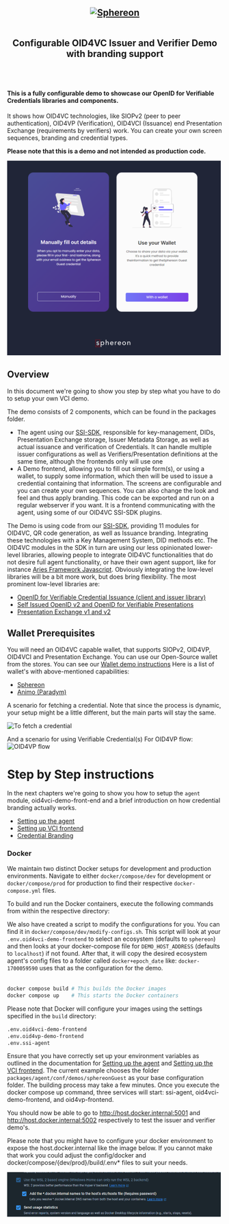 <h2 style="text-align: center; vertical-align: middle">
    <center><a href="https://www.sphereon.com"><img src="https://sphereon.com/content/themes/sphereon/assets/img/logo.svg" alt="Sphereon" width="320" style="vertical-align: middle" ></a></center>

<br>Configurable OID4VC Issuer and Verifier Demo with branding support      
<br>
<br>
</h2>

#### This is a fully configurable demo to showcase our OpenID for Verifiable Credentials libraries and components.

It shows how OID4VC technologies, like SIOPv2 (peer to peer authentication), OID4VP (Verification), OID4VCI (Issuance)
end Presentation
Exchange (requirements by verifiers) work. You can create your own screen sequences, branding and credential types.

**Please note that this is a demo and not intended as production code.**

<img src="resources/issuer-demo-intro.png" width="500"/>

## Overview

In this document we're going to show you step by step what you have to do to setup your own VCI demo.

The demo consists of 2 components, which can be found in the packages folder.

- The agent using our [SSI-SDK](https://github.com/Sphereon-OpenSource/SSI-SDK), responsible for key-management, DIDs,
  Presentation Exchange storage, Issuer Metadata Storage, as well as
  actual issuance and verification of Credentials. It can handle multiple issuer configurations as well as
  Verifiers/Presentation definitions at the same time, although the frontends only will use one
- A Demo frontend, allowing you to fill out simple form(s), or using a wallet, to supply some information, which
  then will be used to issue a credential containing that information. The screens are configurable and you can create
  your own sequences. You can also change the look and feel and thus apply branding. This code can be exported and run
  on a regular
  webserver if you want. It is a frontend communicating with the agent, using some of our OID4VC SSI-SDK plugins.

The Demo is using code from our [SSI-SDK](https://github.com/Sphereon-OpenSource/SSI-SDK), providing 11 modules for
OID4VC, QR code generation, as well as Issuance branding. Integrating these technologies with a Key Management System,
DID methods etc. The OID4VC modules in the SDK in turn are using our less opinionated lower-level
libraries, allowing people to integrate OID4VC functionalities that do not desire full agent functionality, or have
their own agent support, like for
instance [Aries Framework Javascript](https://github.com/hyperledger/aries-framework-javascript).
Obviously integrating the low-level libraries will be a bit more work, but does bring flexibility.
The most prominent low-level libraries are:

- [OpenID for Verifiable Credential Issuance (client and issuer library)](https://github.com/Sphereon-Opensource/OID4VCI)
- [Self Issued OpenID v2 and OpenID for Verifiable Presentations](https://github.com/Sphereon-Opensource/SIOP-OID4VP)
- [Presentation Exchange v1 and v2](https://github.com/Sphereon-Opensource/PEX)

## Wallet Prerequisites

You will need an OID4VC capable wallet, that supports SIOPv2, OID4VP, OID4VCI and Presentation Exchange. You can use our
Open-Source wallet from the stores. You can see
our [Wallet demo instructions](https://sphereon.com/sphereon-products/sphereon-wallet/sphereon-wallet-demo-instructions/)
Here is a list of wallet's with above-mentioned capabilities:

- [Sphereon](https://github.com/Sphereon-Opensource/ssi-mobile-wallet)
- [Animo (Paradym)](https://github.com/animo/paradym-wallet)

A scenario for fetching a credential. Note that since the process is dynamic, your setup might be a little different,
but the main parts will stay the same.

![To fetch a credential](http://www.plantuml.com/plantuml/proxy?cache=no&src=https://raw.githubusercontent.com/Sphereon-Opensource/OID4VC-demo/develop/documents/vci-flow.puml)

And a scenario for using Verifiable Credential(s) For OID4VP flow:
![OID4VP flow](http://www.plantuml.com/plantuml/proxy?cache=no&src=https://raw.githubusercontent.com/Sphereon-Opensource/OID4VC-demo/develop/documents/oid4vp-flow.puml)

# Step by Step instructions
In the next chapters we're going to show you how to setup the `agent` module, oid4vci-demo-front-end and a brief
introduction on how credential branding actually works.

- [Setting up the agent](./documents/agent-setup.md)
- [Setting up VCI frontend](./documents/vci-front-end.md)
- [Credential Branding](./documents/credential-branding.md)

### Docker
We maintain two distinct Docker setups for development and production environments. Navigate to either `docker/compose/dev` for development or `docker/compose/prod` for production to find their respective `docker-compose.yml` files.

To build and run the Docker containers, execute the following commands from within the respective directory:

We also have created a script to modify the configurations for you. You can find it in `docker/compose/dev/modify-configs.sh`. This script will look at your `.env.oid4vci-demo-frontend` to select an ecosystem (defaults to `sphereon`) and then looks at your docker-compose file for `DEMO_HOST_ADDRESS` (defaults to `localhost`) if not found. After that, it will copy the desired ecosystem agent's config files to a folder called `docker+epoch_date` like: `docker-1700059590` uses that as the configuration for the demo.

```bash

docker compose build # This builds the Docker images
docker compose up    # This starts the Docker containers
```

Please note that Docker will configure your images using the settings specified in the `build` directory:
```
.env.oid4vci-demo-frontend
.env.oid4vp-demo-frontend
.env.ssi-agent
```
Ensure that you have correctly set up your environment variables as outlined in the documentation for [Setting up the agent](./documents/agent-setup.md) and [Setting up the VCI frontend](./documents/vci-front-end.md).
The  current example chooses the folder `packages/agent/conf/demos/sphereonGuest` as your base configuration folder.
The building process may take a few minutes. Once you execute the docker compose up command, three services will start: ssi-agent, oid4vci-demo-frontend, and oid4vp-frontend.

You should now be able to go to http://host.docker.internal:5001 and http://host.docker.internal:5002 respectively to
test the issuer and verifier demo's.

Please note that you might have to configure your docker environment to expose the host.docker.internal like the image
below. If you cannot make that work you could adjust the config/docker and docker/compose/{dev/prod}/build/.env* files to suit your needs.

<img src="resources/docker_settings.png" width="500" />
